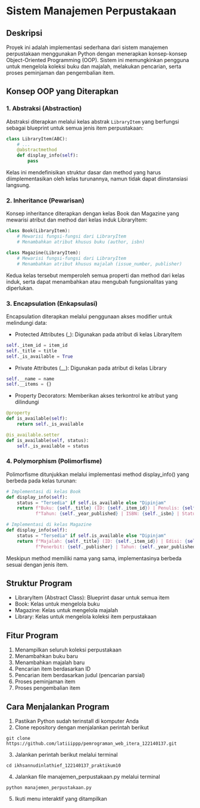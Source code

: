 # Sistem Manajemen Perpustakaan

## Deskripsi

Proyek ini adalah implementasi sederhana dari sistem manajemen perpustakaan menggunakan Python dengan menerapkan konsep-konsep Object-Oriented Programming (OOP). Sistem ini memungkinkan pengguna untuk mengelola koleksi buku dan majalah, melakukan pencarian, serta proses peminjaman dan pengembalian item.

## Konsep OOP yang Diterapkan

### 1. Abstraksi (Abstraction)

Abstraksi diterapkan melalui kelas abstrak `LibraryItem` yang berfungsi sebagai blueprint untuk semua jenis item perpustakaan:

```python
class LibraryItem(ABC):
    # ...
    @abstractmethod
    def display_info(self):
        pass
```

Kelas ini mendefinisikan struktur dasar dan method yang harus diimplementasikan oleh kelas turunannya, namun tidak dapat diinstansiasi langsung.

### 2. Inheritance (Pewarisan)

Konsep inheritance diterapkan dengan kelas Book dan Magazine yang mewarisi atribut dan method dari kelas induk LibraryItem:

```python
class Book(LibraryItem):
    # Mewarisi fungsi-fungsi dari LibraryItem
    # Menambahkan atribut khusus buku (author, isbn)
```

```python
class Magazine(LibraryItem):
    # Mewarisi fungsi-fungsi dari LibraryItem
    # Menambahkan atribut khusus majalah (issue_number, publisher)
```

Kedua kelas tersebut memperoleh semua properti dan method dari kelas induk, serta dapat menambahkan atau mengubah fungsionalitas yang diperlukan.

### 3. Encapsulation (Enkapsulasi)

Encapsulation diterapkan melalui penggunaan akses modifier untuk melindungi data:

- Protected Attributes (\_): Digunakan pada atribut di kelas LibraryItem

```python
self._item_id = item_id
self._title = title
self._is_available = True
```

- Private Attributes (\_\_): Digunakan pada atribut di kelas Library

```python
self.__name = name
self.__items = {}
```

- Property Decorators: Memberikan akses terkontrol ke atribut yang dilindungi

```python
@property
def is_available(self):
    return self._is_available

@is_available.setter
def is_available(self, status):
    self._is_available = status
```

### 4. Polymorphism (Polimorfisme)

Polimorfisme ditunjukkan melalui implementasi method display_info() yang berbeda pada kelas turunan:

```python
# Implementasi di kelas Book
def display_info(self):
    status = "Tersedia" if self.is_available else "Dipinjam"
    return f"Buku: {self._title} (ID: {self._item_id}) | Penulis: {self._author} | " \
           f"Tahun: {self._year_published} | ISBN: {self._isbn} | Status: {status}"

# Implementasi di kelas Magazine
def display_info(self):
    status = "Tersedia" if self.is_available else "Dipinjam"
    return f"Majalah: {self._title} (ID: {self._item_id}) | Edisi: {self._issue_number} | " \
           f"Penerbit: {self._publisher} | Tahun: {self._year_published} | Status: {status}"
```

Meskipun method memiliki nama yang sama, implementasinya berbeda sesuai dengan jenis item.

## Struktur Program

- LibraryItem (Abstract Class): Blueprint dasar untuk semua item
- Book: Kelas untuk mengelola buku
- Magazine: Kelas untuk mengelola majalah
- Library: Kelas untuk mengelola koleksi item perpustakaan

## Fitur Program

1. Menampilkan seluruh koleksi perpustakaan
2. Menambahkan buku baru
3. Menambahkan majalah baru
4. Pencarian item berdasarkan ID
5. Pencarian item berdasarkan judul (pencarian parsial)
6. Proses peminjaman item
7. Proses pengembalian item

## Cara Menjalankan Program

1. Pastikan Python sudah terinstall di komputer Anda
2. Clone repository dengan menjalankan perintah berikut

```git
git clone https://github.com/latiiippp/pemrograman_web_itera_122140137.git
```

3. Jalankan perintah berikut melalui terminal

```git
cd ikhsannudinlathief_122140137_praktikum10
```

4. Jalankan file manajemen_perpustakaan.py melalui terminal

```git
python manajemen_perpustakaan.py
```

5. Ikuti menu interaktif yang ditampilkan
